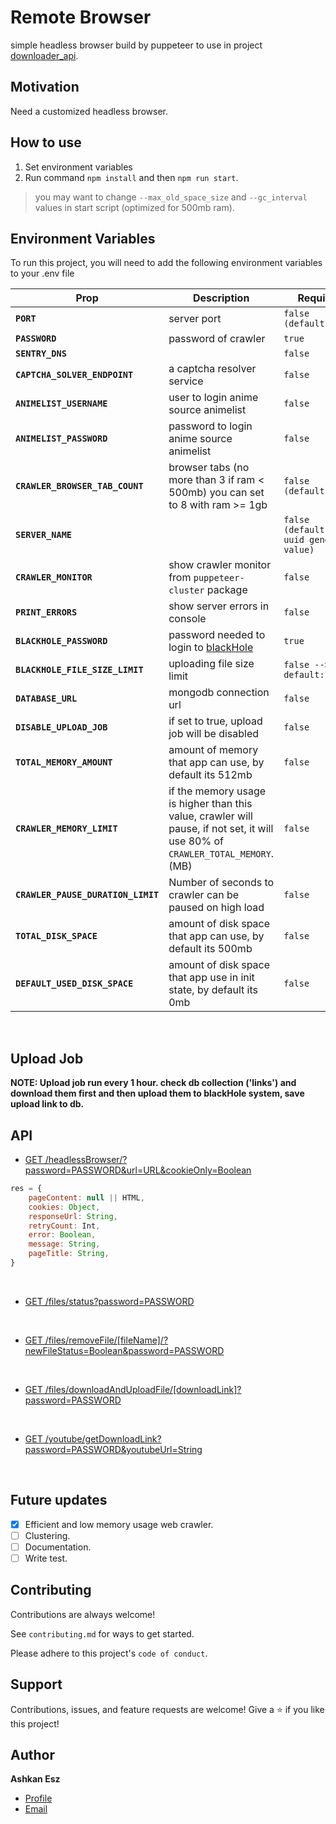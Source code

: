 # Remote Browser

simple headless browser build by puppeteer to use in
project [downloader_api](https://github.com/ashkan-esz/downloader_api).

## Motivation

Need a customized headless browser.

## How to use

1. Set environment variables
2. Run command `npm install` and then `npm run start`.

> you may want to change `--max_old_space_size` and `--gc_interval` values in start script (optimized for 500mb ram).

## Environment Variables

To run this project, you will need to add the following environment variables to your .env file

| Prop                               | Description                                                                                                                    | Required                                   |
|------------------------------------|--------------------------------------------------------------------------------------------------------------------------------|--------------------------------------------|
| **`PORT`**                         | server port                                                                                                                    | `false (default:3000)`                     |
| **`PASSWORD`**                     | password of crawler                                                                                                            | `true`                                     |
| **`SENTRY_DNS`**                   |                                                                                                                                | `false`                                    |
| **`CAPTCHA_SOLVER_ENDPOINT`**      | a captcha resolver service                                                                                                     | `false`                                    |
| **`ANIMELIST_USERNAME`**           | user to login anime source animelist                                                                                           | `false`                                    |
| **`ANIMELIST_PASSWORD`**           | password to login anime source animelist                                                                                       | `false`                                    |
| **`CRAWLER_BROWSER_TAB_COUNT`**    | browser tabs (no more than 3 if ram < 500mb) you can set to 8 with ram >= 1gb                                                  | `false (default: 3)`                       |
| **`SERVER_NAME`**                  |                                                                                                                                | `false (default: use uuid generate value)` |
| **`CRAWLER_MONITOR`**              | show crawler monitor from `puppeteer-cluster` package                                                                          | `false`                                    |
| **`PRINT_ERRORS`**                 | show server errors in console                                                                                                  | `false`                                    |
| **`BLACKHOLE_PASSWORD`**           | password needed to login to [blackHole](https://blackhole.run)                                                                 | `true`                                     |
| **`BLACKHOLE_FILE_SIZE_LIMIT`**    | uploading file size limit                                                                                                      | `false --> default: 512`                   |
| **`DATABASE_URL`**                 | mongodb connection url                                                                                                         | `false`                                    |
| **`DISABLE_UPLOAD_JOB`**           | if set to true, upload job will be disabled                                                                                    | `false`                                    |
| **`TOTAL_MEMORY_AMOUNT`**          | amount of memory that app can use, by default its 512mb                                                                        | `false`                                    |
| **`CRAWLER_MEMORY_LIMIT`**         | if the memory usage is higher than this value, crawler will pause, if not set, it will use 80% of `CRAWLER_TOTAL_MEMORY`. (MB) | `false`                                    | 0             |
| **`CRAWLER_PAUSE_DURATION_LIMIT`** | Number of seconds to crawler can be paused on high load                                                                        | `false`                                    | 30            |
| **`TOTAL_DISK_SPACE`**             | amount of disk space that app can use, by default its 500mb                                                                    | `false`                                    |
| **`DEFAULT_USED_DISK_SPACE`**      | amount of disk space that app use in init state, by default its 0mb                                                            | `false`                                    |

<br/>

## Upload Job

**NOTE: Upload job run every 1 hour. check db collection ('links') and download them first and then upload them
to blackHole system, save upload link to db.**

## API

- [GET /headlessBrowser/?password=PASSWORD&url=URL&cookieOnly=Boolean](api/routes/headlessBrowser.js)

```javascript
res = {
    pageContent: null || HTML,
    cookies: Object,
    responseUrl: String,
    retryCount: Int,
    error: Boolean,
    message: String,
    pageTitle: String,
}
```

<br/>

- [GET /files/status?password=PASSWORD](api/routes/filesRouter.js)

<br/>

- [GET /files/removeFile/[fileName]/?newFileStatus=Boolean&password=PASSWORD](api/routes/filesRouter.js)

<br/>

- [GET /files/downloadAndUploadFile/[downloadLink]?password=PASSWORD](api/routes/filesRouter.js)

<br/>

- [GET /youtube/getDownloadLink?password=PASSWORD&youtubeUrl=String](api/routes/youtubeRouter.js)

<br/>

## Future updates

- [x]  Efficient and low memory usage web crawler.
- [ ]  Clustering.
- [ ]  Documentation.
- [ ]  Write test.

## Contributing

Contributions are always welcome!

See `contributing.md` for ways to get started.

Please adhere to this project's `code of conduct`.

## Support

Contributions, issues, and feature requests are welcome!
Give a ⭐️ if you like this project!

## Author

**Ashkan Esz**

- [Profile](https://github.com/ashkan-esz "Ashkan esz")
- [Email](mailto:ashkanaz2828@gmail.com?subject=Hi "Hi!")
